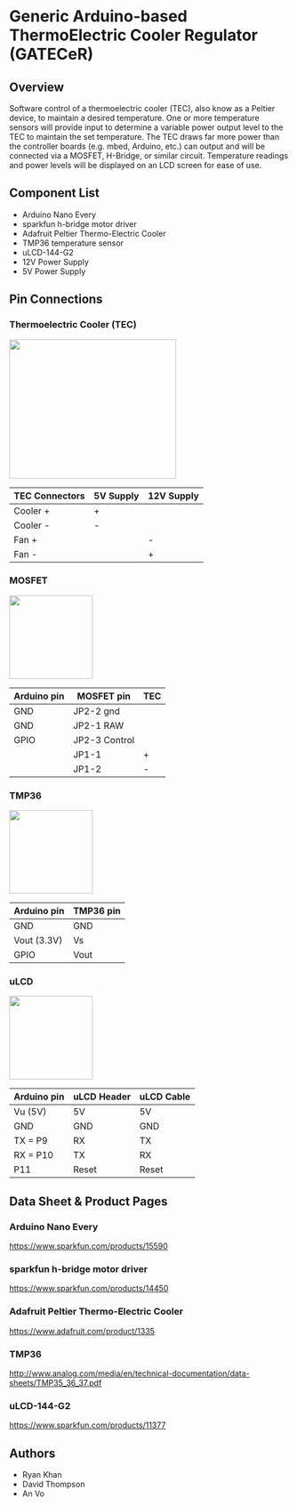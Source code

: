 # Generic Arduino-based ThermoElectric Cooler Regulator (GATECeR)

## Overview

Software control of a thermoelectric cooler (TEC), also know as a Peltier device, to maintain a desired temperature.  One or more temperature sensors will provide input to determine a variable power output level to the TEC to maintain the set temperature.  The TEC draws far more power than the controller boards (e.g. mbed, Arduino, etc.) can output and will be connected via a MOSFET, H-Bridge, or similar circuit.  Temperature readings and power levels will be displayed on an LCD screen for ease of use.

## Component List

* Arduino Nano Every
* sparkfun h-bridge motor driver
* Adafruit Peltier Thermo-Electric Cooler
* TMP36 temperature sensor
* uLCD-144-G2
* 12V Power Supply
* 5V Power Supply

## Pin Connections
### Thermoelectric Cooler (TEC)

<img src="https://user-images.githubusercontent.com/60458206/80298839-15c30780-875e-11ea-9cac-0f7238d50f6e.jpg" width="300" height="250">

TEC Connectors | 5V Supply | 12V Supply
--- | --- | --- |
Cooler + | + 
Cooler - | - 
Fan + | | -
Fan - | | +
### MOSFET 

<img src="https://user-images.githubusercontent.com/60458206/80547479-4e452a00-8986-11ea-904b-b4f11e91551c.jpg" width="150" height="150">

Arduino pin | MOSFET pin | TEC
--- | --- | --- |
 GND |JP2-2 gnd |
 GND |JP2-1 RAW |
 GPIO |  JP2-3 Control	|
||  JP1-1 | +
||  JP1-2 | -
 

### TMP36
<img src="https://user-images.githubusercontent.com/60458206/80298841-165b9e00-875e-11ea-9aec-77fbebf6c321.jpg" width="150" height="150">

Arduino pin | TMP36 pin
--- | --- |
 GND |  GND
 Vout (3.3V) |  Vs
 GPIO |  Vout


### uLCD 
<img src="https://user-images.githubusercontent.com/60458206/80299075-93d3de00-875f-11ea-8084-a9a89f5e7474.jpg" width="150" height="150">

Arduino pin | uLCD Header | uLCD Cable
--- | --- | --- |
Vu (5V) |  5V | 5V
GND |  GND | GND
 TX = P9 |  RX | TX
RX = P10 |  TX | RX
P11 | Reset | Reset

## Data Sheet & Product Pages
### Arduino Nano Every
https://www.sparkfun.com/products/15590
### sparkfun h-bridge motor driver
https://www.sparkfun.com/products/14450
### Adafruit Peltier Thermo-Electric Cooler
https://www.adafruit.com/product/1335
### TMP36
http://www.analog.com/media/en/technical-documentation/data-sheets/TMP35_36_37.pdf
### uLCD-144-G2
https://www.sparkfun.com/products/11377


## Authors

* Ryan Khan
* David Thompson
* An Vo
